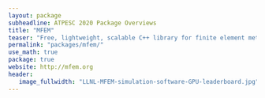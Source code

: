 ```yaml
---
layout: package
subheadline: ATPESC 2020 Package Overviews
title: "MFEM"
teaser: "Free, lightweight, scalable C++ library for finite element methods"
permalink: "packages/mfem/"
use_math: true
package: true
website: http://mfem.org
header:
   image_fullwidth: "LLNL-MFEM-simulation-software-GPU-leaderboard.jpg"
---
```

